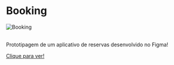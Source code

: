 # Booking

![Booking](https://github.com/JoaoEduSB/Booking/assets/146045770/8305604e-bbcd-4a0e-8277-b15327b0d4c6)

<br>
Prototipagem de um aplicativo de reservas desenvolvido no Figma!

[Clique para ver!](https://www.figma.com/design/u5uxr2wxwLvNhrBx6bqNVD/Projeto-5?node-id=20%3A19&t=bpSWzkDsoRMU35Jr-1)

